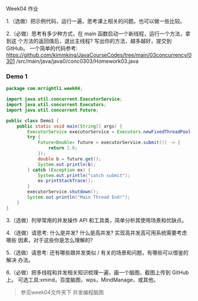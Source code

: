 Week04 作业

1.（选做）把示例代码，运行一遍，思考课上相关的问题。也可以做一些比较。

2.（必做）思考有多少种方式，在 main 函数启动一个新线程，运行一个方法，拿到这
个方法的返回值后，退出主线程? 写出你的方法，越多越好，提交到 GitHub。
一个简单的代码参考:  https://github.com/kimmking/JavaCourseCodes/tree/main/03concurrency/0301 /src/main/java/java0/conc0303/Homework03.java
### Demo 1
```java
package com.mrrightli.week04;

import java.util.concurrent.ExecutorService;
import java.util.concurrent.Executors;
import java.util.concurrent.Future;

public class Demo1 {
    public static void main(String[] args) {
        ExecutorService executorService = Executors.newFixedThreadPool(1);
        try {
            Future<Double> future = executorService.submit(() -> {
                return 2.0;
            });
            double b = future.get();
            System.out.println(b);
        } catch (Exception ex) {
            System.out.println("catch submit");
            ex.printStackTrace();
        }
        executorService.shutdown();
        System.out.println("Main Thread End!");
    }
}

```

3.（选做）列举常用的并发操作 API 和工具类，简单分析其使用场景和优缺点。

4.（选做）请思考: 什么是并发? 什么是高并发? 实现高并发高可用系统需要考虑哪些 因素，对于这些你是怎么理解的?

5.（选做）请思考: 还有哪些跟并发类似 / 有关的场景和问题，有哪些可以借鉴的解决 办法。

6.（必做）把多线程和并发相关知识梳理一遍，画一个脑图，截图上传到 GitHub 上。 可选工具:xmind，百度脑图，wps，MindManage，或其他。

> 参见week04文件夹下 并发编程脑图
